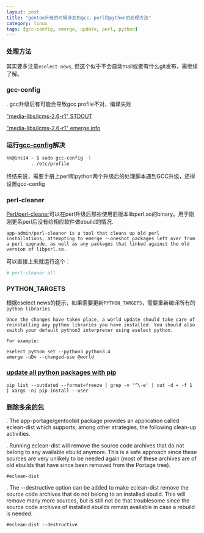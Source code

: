 ```yaml
---
layout: post
title: "gentoo升级的时候涉及到gcc，perl和python的处理方法"
category: linux
tags: [gcc-config, emerge, update, perl, python]
---
```


### 处理方法

其实要多注意`eselect news`, 但这个似乎不会自动mail或者有什么git发布，需继续了解。


### gcc-config

. gcc升级后有可能会导致gcc profile不对，编译失败

["media-libs/lcms-2.6-r1" STDOUT](https://bpaste.net/show/7ef0633bcf7f)

["media-libs/lcms-2.6-r1" emerge info](https://bpaste.net/show/1d6aed089d24)

### 运行[gcc-config](http://wiki.gentoo.org/wiki/Upgrading_GCC)解决

```bash
kk@ins14 ~ $ sudo gcc-config -l
         . /etc/profile
```

终结来说，需要手册上perl和python两个升级后的处理脚本遇到GCC升级，还得设置gcc-config


### perl-cleaner

[Perl/perl-cleaner](http://wiki.gentoo.org/wiki/Project:Perl/perl-cleaner)可以在perl升级后那些使用旧版本libperl.so的binary。用于刚刚更系perl后没有给相应软件做ebuild的情况.

```
app-admin/perl-cleaner is a tool that cleans up old perl installations, attempting to emerge --oneshot packages left over from a perl upgrade, as well as any packages that linked against the old version of libperl.so.
```

可以直接上来就运行这个：

```bash
# perl-cleaner all
```


### PYTHON_TARGETS

根据eselect news的提示，如果需要更新`PYTHON_TARGETS`，需要重新编译所有的`python libraries`

```
Once the changes have taken place, a world update should take care of
reinstalling any python libraries you have installed. You should also
switch your default python3 interpreter using eselect python.

For example:

eselect python set --python3 python3.4
emerge -uDv --changed-use @world
```

### [update all python packages with pip](https://stackoverflow.com/questions/2720014/how-to-upgrade-all-python-packages-with-pip)

```
pip list --outdated --format=freeze | grep -v '^\-e' | cut -d = -f 1  | xargs -n1 pip install --user

```


### [删除多余的包](https://wiki.gentoo.org/wiki/Knowledge_Base:Remove_obsoleted_distfiles)

. The app-portage/gentoolkit package provides an application called eclean-dist which supports, among other strategies, the following clean-up activities.

. Running eclean-dist will remove the source code archives that do not belong to any available ebuild anymore. This is a safe approach since these sources are very unlikely to be needed again (most of these archives are of old ebuilds that have since been removed from the Portage tree).

```
#eclean-dist

```

. The --destructive option can be added to make eclean-dist remove the source code archives that do not belong to an installed ebuild. This will remove many more sources, but is still not be that troublesome since the source code archives of installed ebuilds remain available in case a rebuild is needed.

```
#eclean-dist --destructive
```
